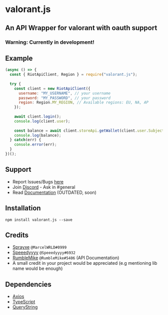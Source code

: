 # valorant.js
## An API Wrapper for valorant with oauth support
### Warning: Currently in development!

## Example
```js
(async () => {
  const { RiotApiClient, Region } = require("valorant.js");
  
  try {
    const client = new RiotApiClient({
      username: "MY_USERNAME", // your username
      password: "MY_PASSWORD", // your password
      region: Region.MY_REGION, // Available regions: EU, NA, AP
    });
    
    await client.login();
    console.log(client.user);
    
    const balance = await client.storeApi.getWallet(client.user.Subject);
    console.log(balance);
  } catch(err) {
    console.error(err);
  }
})();
```

## Support
* Report Issues/Bugs [here](https://github.com/Sprayxe/valorant.js/issues)
* Join [Discord](https://discord.gg/q37Dfyn) - Ask in #general
* Read [Documentation](https://valorant-js.stoplight.io/docs/valorant-js/docs/Home.md) (OUTDATED, soon)

## Installation
```npm install valorant.js --save```


## Credits
* [Sprayxe](https://twitter.com/Sprayxe_) `@MarcelWRLD#0999`
* [Speeedyyyy](https://twitter.com/Speeedyyyytv) `@Speeedyyyy#6932`
* [RumbleMike](https://twitter.com/RumbleMikee) `@RumbleMike#5406` (API Documentation)
* A small credit in your project would be appreciated (e.g mentioning lib name would be enough)

## Dependencies
* [Axios](https://www.npmjs.com/package/axios)
* [TypeScript](https://www.npmjs.com/package/typescript)
* [QueryString](https://www.npmjs.com/package/querystring)

